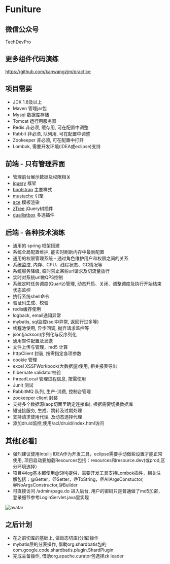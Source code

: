 # Funiture

## 微信公众号
TechDevPro

## 更多组件代码演练
https://github.com/kanwangzjm/practice

## 项目需要
* JDK 1.8及以上
* Maven 管理jar包
* Mysql 数据库存储
* Tomcat 运行用服务器
* Redis 非必须, 缓存用, 可在配置中调整
* Rabbit 非必须, 队列用, 可在配置中调整
* Zookeeper 非必须, 可在配置中打开
* Lombok, 需要开发环境(IDEA或eclipse)支持

## 前端 - 只有管理界面
* 管理前台展示数据及权限相关
* [jquery](http://jquery.com/) 框架
* [bootstrap](http://v3.bootcss.com/) 主要样式
* [mustache](https://github.com/janl/mustache.js) 引擎
* [ace](http://responsiweb.com/themes/preview/ace/1.4/index.html) 模板渲染
* [zTree](http://www.ztree.me/v3/main.php) jQuery树插件
* [duallistbox](https://github.com/istvan-ujjmeszaros/bootstrap-duallistbox) 多选插件

## 后端 - 各种技术演练
* 通用的 spring 框架搭建
* 系统全局配置维护, 能实时刷新内存中最新配置
* 通用的权限管理系统 - 通过角色维护用户和权限之间的关系
* 系统监控, 内存、CPU、线程状态、GC情况等
* 系统服务降级, 临时禁止某些url请求及切流量放行
* 实时对系统url做QPS控制
* 系统定时任务调度(Quartz)管理, 动态开启、关闭、调整调度及执行开始结束状态监控
* 执行系统shell命令
* 验证码生成、校验
* redis缓存使用
* logback, email通知异常
* mybatis, sql监控(sql中异常, 返回行过多等)
* 线程池使用, 异步回调, 抛弃请求监控等
* json(jackson)序列化与反序列化
* 通用邮件配置及发送
* 文件上传与管理，md5 计算
* httpClient 封装, 按需指定各项参数
* cookie 管理
* excel XSSFWorkbook(大数据量)使用, 相关报表导出
* hibernate validator校验
* threadLocal 管理进程信息, 按需使用
* Junit 测试
* RabbitMQ 队列, 生产-消费, 控制台管理
* zookeeper client 封装
* 支持多个数据源(aop切面里确定连接串), 根据需要切换数据库
* 短链接服务, 生成、跳转及过期处理
* 支持请求使用代理, 及动态选择代理
* 添加druid监控,使用/acl/druid/index.html访问

## 其他[必看]
* 强烈建议使用Intellij IDEA作为开发工具，eclipse需要手动做些设置才能正常使用, 项目启动要加载Resources包括：resources和resource.dev(或prod,区分环境选择）
* 项目中log基本都使用@Slf4j提供，需要开发工具支持Lombok插件，相关注解包括：@Getter，@Setter，@ToString，@AllArgsConstuctor, @NoArgsConstructor,@Builder
* 可直接访问 /admin/page.do 进入后台, 用户的密码只是普通做了md5加密，登录细节参考LoginServlet.java里实现

![avatar](https://github.com/kanwangzjm/funiture/blob/master/qrcode_258.jpg)

## 之后计划
* 在之前切库的基础上, 做动态切库(分库)操作
* mybatis层的分表操作, 借助org.shardbatis包的com.google.code.shardbatis.plugin.ShardPlugin
* 完成主备操作, 借助org.apache.curator包选择zk leader


